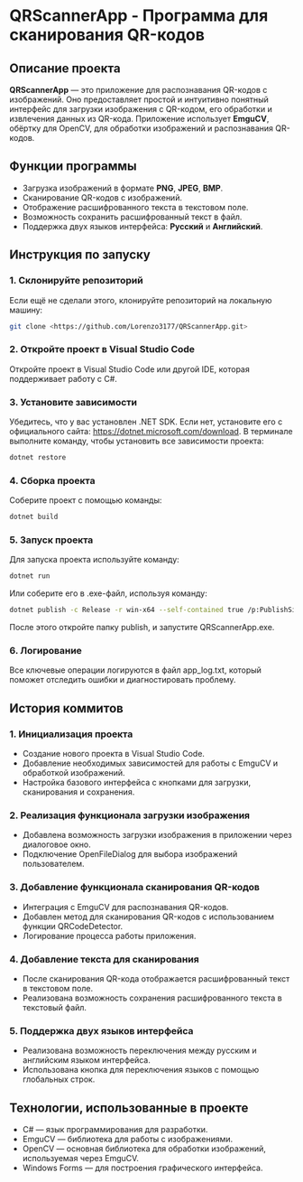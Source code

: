 # QRScannerApp - Программа для сканирования QR-кодов

## Описание проекта
**QRScannerApp** — это приложение для распознавания QR-кодов с изображений. Оно предоставляет простой и интуитивно понятный интерфейс для загрузки изображения с QR-кодом, его обработки и извлечения данных из QR-кода. Приложение использует **EmguCV**, обёртку для OpenCV, для обработки изображений и распознавания QR-кодов.

## Функции программы
- Загрузка изображений в формате **PNG**, **JPEG**, **BMP**.
- Сканирование QR-кодов с изображений.
- Отображение расшифрованного текста в текстовом поле.
- Возможность сохранить расшифрованный текст в файл.
- Поддержка двух языков интерфейса: **Русский** и **Английский**.

## Инструкция по запуску

### 1. Склонируйте репозиторий
Если ещё не сделали этого, клонируйте репозиторий на локальную машину:
```sh
git clone <https://github.com/Lorenzo3177/QRScannerApp.git>
```
### 2. Откройте проект в Visual Studio Code
Откройте проект в Visual Studio Code или другой IDE, которая поддерживает работу с C#.
### 3. Установите зависимости
Убедитесь, что у вас установлен .NET SDK. Если нет, установите его с официального сайта: https://dotnet.microsoft.com/download.
В терминале выполните команду, чтобы установить все зависимости проекта:
```sh
dotnet restore
```
### 4. Сборка проекта
Соберите проект с помощью команды:
```sh
dotnet build
```
### 5. Запуск проекта
Для запуска проекта используйте команду:
```sh
dotnet run
```
Или соберите его в .exe-файл, используя команду:
```sh
dotnet publish -c Release -r win-x64 --self-contained true /p:PublishSingleFile=true
```
После этого откройте папку publish, и запустите QRScannerApp.exe.
### 6. Логирование
Все ключевые операции логируются в файл app_log.txt, который поможет отследить ошибки и диагностировать проблему.

## История коммитов
### 1. Инициализация проекта
- Создание нового проекта в Visual Studio Code.
- Добавление необходимых зависимостей для работы с EmguCV и обработкой изображений.
- Настройка базового интерфейса с кнопками для загрузки, сканирования и сохранения.
### 2. Реализация функционала загрузки изображения
- Добавлена возможность загрузки изображения в приложении через диалоговое окно.
- Подключение OpenFileDialog для выбора изображений пользователем.
### 3. Добавление функционала сканирования QR-кодов
- Интеграция с EmguCV для распознавания QR-кодов.
- Добавлен метод для сканирования QR-кодов с использованием функции QRCodeDetector.
- Логирование процесса работы приложения.
### 4. Добавление текста для сканирования
- После сканирования QR-кода отображается расшифрованный текст в текстовом поле.
- Реализована возможность сохранения расшифрованного текста в текстовый файл.
### 5. Поддержка двух языков интерфейса
- Реализована возможность переключения между русским и английским языком интерфейса.
- Использована кнопка для переключения языков с помощью глобальных строк.

## Технологии, использованные в проекте
- C# — язык программирования для разработки.
- EmguCV — библиотека для работы с изображениями.
- OpenCV — основная библиотека для обработки изображений, используемая через EmguCV.
- Windows Forms — для построения графического интерфейса.

